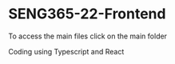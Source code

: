 # SENG365-22-Frontend

To access the main files click on the main folder

Coding using Typescript and React
